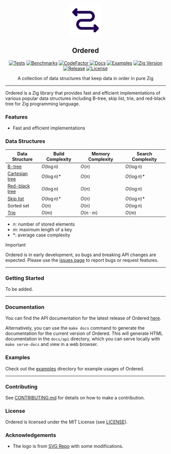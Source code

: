 <div align="center">
  <picture>
    <img alt="Ordered Logo" src="logo.svg" height="20%" width="20%">
  </picture>
<br>

<h2>Ordered</h2>

[![Tests](https://img.shields.io/github/actions/workflow/status/CogitatorTech/ordered/tests.yml?label=tests&style=flat&labelColor=282c34&logo=github)](https://github.com/CogitatorTech/ordered/actions/workflows/tests.yml)
[![Benchmarks](https://img.shields.io/github/actions/workflow/status/CogitatorTech/ordered/benches.yml?label=benches&style=flat&labelColor=282c34&logo=github)](https://github.com/CogitatorTech/ordered/actions/workflows/benches.yml)
[![CodeFactor](https://img.shields.io/codefactor/grade/github/CogitatorTech/ordered?label=quality&style=flat&labelColor=282c34&logo=codefactor)](https://www.codefactor.io/repository/github/CogitatorTech/ordered)
[![Docs](https://img.shields.io/badge/docs-view-blue?style=flat&labelColor=282c34&logo=read-the-docs)](https://CogitatorTech.github.io/ordered/)
[![Examples](https://img.shields.io/badge/examples-view-green?style=flat&labelColor=282c34&logo=zig)](https://github.com/CogitatorTech/ordered/tree/main/examples)
[![Zig Version](https://img.shields.io/badge/Zig-0.15.2-orange?logo=zig&labelColor=282c34)](https://ziglang.org/download/)
[![Release](https://img.shields.io/github/release/CogitatorTech/ordered.svg?label=release&style=flat&labelColor=282c34&logo=github)](https://github.com/CogitatorTech/ordered/releases/latest)
[![License](https://img.shields.io/badge/license-MIT-007ec6?label=license&style=flat&labelColor=282c34&logo=open-source-initiative)](https://github.com/CogitatorTech/ordered/blob/main/LICENSE)

A collection of data structures that keep data in order in pure Zig

</div>

---

Ordered is a Zig library that provides fast and efficient implementations of various popular data structures including
B-tree, skip list, trie, and red-black tree for Zig programming language.

### Features

- Fast and efficient implementations

### Data Structures

| Data Structure                                                         | Build Complexity | Memory Complexity | Search Complexity |  
|------------------------------------------------------------------------|------------------|-------------------|-------------------|
| [B-tree](https://en.wikipedia.org/wiki/B-tree)                         | $O(\log n)$      | $O(n)$            | $O(\log n)$       |  
| [Cartesian tree](https://en.wikipedia.org/wiki/Cartesian_tree)         | $O(\log n)$\*    | $O(n)$            | $O(\log n)$\*     |  
| [Red-black tree](https://en.wikipedia.org/wiki/Red%E2%80%93black_tree) | $O(\log n)$      | $O(n)$            | $O(\log n)$       |  
| [Skip list](https://en.wikipedia.org/wiki/Skip_list)                   | $O(\log n)$\*    | $O(n)$            | $O(\log n)$\*     |  
| Sorted set                                                             | $O(n)$           | $O(n)$            | $O(\log n)$       |
| [Trie](https://en.wikipedia.org/wiki/Trie)                             | $O(m)$           | $O(n \cdot m)$    | $O(m)$            |  

- $n$: number of stored elements
- $m$: maximum length of a key
- \*: average case complexity

> [!IMPORTANT]
> Ordered is in early development, so bugs and breaking API changes are expected.
> Please use the [issues page](https://github.com/CogitatorTech/ordered/issues) to report bugs or request features.

---

### Getting Started

To be added.

---

### Documentation

You can find the API documentation for the latest release of Ordered [here](https://CogitatorTech.github.io/ordered/).

Alternatively, you can use the `make docs` command to generate the documentation for the current version of Ordered.
This will generate HTML documentation in the `docs/api` directory, which you can serve locally with `make serve-docs`
and view in a web browser.

### Examples

Check out the [examples](examples) directory for example usages of Ordered.

---

### Contributing

See [CONTRIBUTING.md](CONTRIBUTING.md) for details on how to make a contribution.

### License

Ordered is licensed under the MIT License (see [LICENSE](LICENSE)).

### Acknowledgements

* The logo is from [SVG Repo](https://www.svgrepo.com/svg/469537/zig-zag-left-right-arrow) with some modifications.
